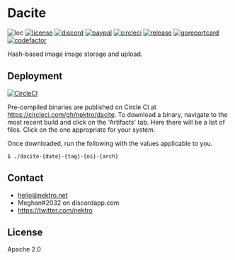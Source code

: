 # Dacite
![loc](https://sloc.xyz/github/nektro/dacite)
[![license](https://img.shields.io/github/license/nektro/dacite.svg)](https://github.com/nektro/dacite/blob/master/LICENSE)
[![discord](https://img.shields.io/discord/551971034593755159.svg)](https://discord.gg/P6Y4zQC)
[![paypal](https://img.shields.io/badge/donate-paypal-009cdf)](https://paypal.me/nektro)
[![circleci](https://circleci.com/gh/nektro/dacite.svg?style=svg)](https://circleci.com/gh/nektro/dacite)
[![release](https://img.shields.io/github/v/release/nektro/dacite)](https://github.com/nektro/dacite/releases/latest)
[![goreportcard](https://goreportcard.com/badge/github.com/nektro/dacite)](https://goreportcard.com/report/github.com/nektro/dacite)
[![codefactor](https://www.codefactor.io/repository/github/nektro/skarn/badge)](https://www.codefactor.io/repository/github/nektro/skarn)

Hash-based image image storage and upload.


## Deployment
[![CircleCI](https://circleci.com/gh/nektro/dacite.svg?style=svg)](https://circleci.com/gh/nektro/dacite)

Pre-compiled binaries are published on Circle CI at https://circleci.com/gh/nektro/dacite. To download a binary, navigate to the most recent build and click on the 'Artifacts' tab. Here there will be a list of files. Click on the one appropriate for your system.

Once downloaded, run the following with the values applicable to you.
```
$ ./dacite-{date}-{tag}-{os}-{arch}
```

## Contact
- hello@nektro.net
- Meghan#2032 on discordapp.com
- https://twitter.com/nektro

## License
Apache 2.0
